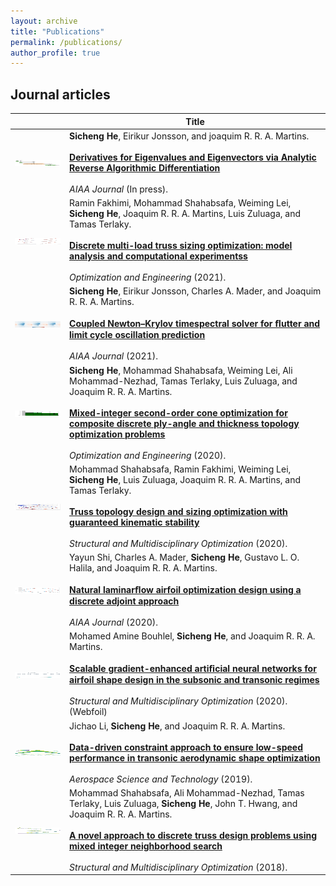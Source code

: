 ```yaml
---
layout: archive
title: "Publications"
permalink: /publications/
author_profile: true
---
```


## Journal articles

|        | Title |
|   :-:    | -       |
| <img src='../images/publication/eigenXDSM.pdf' align="center" width="200" height="10"> | __Sicheng He__, Eirikur Jonsson, and joaquim R. R. A. Martins.  <br><br> [__Derivatives for Eigenvalues and Eigenvectors via Analytic Reverse Algorithmic Differentiation__](https://arc.aiaa.org/doi/abs/10.2514/1.J060726?journalCode=aiaaj)  <br><br> _AIAA Journal_ (In press).|
| <img src='../images/publication/wing315.pdf' align="center" width="200" height="10"> | Ramin Fakhimi, Mohammad Shahabsafa, Weiming Lei, __Sicheng He__, Joaquim R. R. A. Martins, Luis Zuluaga, and Tamas Terlaky.  <br><br> [__Discrete multi-load truss sizing optimization: model analysis and computational experimentss__](https://link.springer.com/article/10.1007/s11081-021-09672-6)  <br><br> _Optimization and Engineering_ (2021).|
| <img src='../images/publication/83.pdf' align="center" width="200" height="10"> | __Sicheng He__, Eirikur Jonsson, Charles A. Mader, and Joaquim R. R. A. Martins. <br><br> [__Coupled Newton–Krylov timespectral solver for ﬂutter and limit cycle oscillation prediction__](https://arc.aiaa.org/doi/10.2514/1.J059224)  <br><br> _AIAA Journal_ (2021).|
| <img src='../images/publication/4x4_compliance_dadt.pdf' align="center" width="200" height="10"> | __Sicheng He__, Mohammad Shahabsafa, Weiming Lei, Ali Mohammad-Nezhad, Tamas Terlaky, Luis Zuluaga, and Joaquim R. R. A. Martins. <br><br> [__Mixed-integer second-order cone optimization for composite discrete ply-angle and thickness topology optimization problems__](https://link.springer.com/article/10.1007/s11081-020-09573-0)  <br><br> _Optimization and Engineering_ (2020).|
| <img src='../images/publication/M_8_4_8_4_runner_MILO_Gurobi_ver52_1_S1_1_Lehigh_p2.pdf' align="center" width="200" height="10"> | Mohammad Shahabsafa, Ramin Fakhimi, Weiming Lei, __Sicheng He__, Luis Zuluaga, Joaquim R. R. A. Martins, and Tamas Terlaky. <br><br> [__Truss topology design and sizing optimization with guaranteed kinematic stability__](https://link.springer.com/article/10.1007/s00158-020-02698-xs)  <br><br> _Structural and Multidisciplinary Optimization_ (2020).|
| <img src='../images/publication/foil.pdf' align="center" width="200" height="10"> | Yayun Shi, Charles A. Mader, __Sicheng He__, Gustavo L. O. Halila, and Joaquim R. R. A. Martins. <br><br> [__Natural laminarﬂow airfoil optimization design using a discrete adjoint approach__](https://arc.aiaa.org/doi/10.2514/1.J058944s)  <br><br> _AIAA Journal_ (2020).|
| <img src='../images/publication/transonic.pdf' align="center" width="200" height="10"> | Mohamed Amine Bouhlel, __Sicheng He__, and Joaquim R. R. A. Martins. <br><br> [__Scalable gradient-enhanced artiﬁcial neural networks for airfoil shape design in the subsonic and transonic regimes__](https://link.springer.com/article/10.1007/s00158-020-02488-5)  <br><br> _Structural and Multidisciplinary Optimization_ (2020). (Webfoil)|
| <img src='../images/publication/stream.png' align="center" width="200" height="10"> | Jichao Li, __Sicheng He__, and Joaquim R. R. A. Martins. <br><br> [__Data-driven constraint approach to ensure low-speed performance in transonic aerodynamic shape optimization__](https://www.sciencedirect.com/science/article/pii/S1270963819304912)  <br><br> _Aerospace Science and Technology_ (2019).|
| <img src='../images/publication/stress.pdf' align="center" width="200" height="10"> | Mohammad Shahabsafa, Ali Mohammad-Nezhad, Tamas Terlaky, Luis Zuluaga, __Sicheng He__, John T. Hwang, and Joaquim R. R. A. Martins. <br><br> [__A novel approach to discrete truss design problems using mixed integer neighborhood search__](https://link.springer.com/article/10.1007/s00158-018-2099-8)  <br><br> _Structural and Multidisciplinary Optimization_ (2018).|